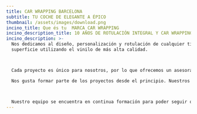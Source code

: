 ```yaml
---
title: CAR WRAPPING BARCELONA
subtitle: TU COCHE DE ELEGANTE A ÉPICO
thumbnail: /assets/images/download.png
incino_title: Que és tu  MARCA CAR WRAPPING
incino_description_title: 10 AÑOS DE ROTULACIÓN INTEGRAL Y CAR WRAPPING
incino_description: >-
  Nos dedicamos al diseño, personalización y rotulación de cualquier tipo de
  superficie utilizando el vinilo de más alta calidad.



  Cada proyecto es único para nosotros, por lo que ofrecemos un asesoramiento personalizado adaptado a las necesidades de cada cliente.

  Nos gusta formar parte de los proyectos desde el principio. Nuestros servicios van desde el asesoramiento y el diseño, hasta la impresión y rotulación.



  Nuestro equipo se encuentra en continua formación para poder seguir ofreciendo el mejor servicio y resultado. Estamos especializados en el car Wrapping (forrado integral de vehículos) aunque contamos con una amplia experiencia en rotulación de vehículos comerciales además de ofrecer cualquier tipo de servicio relacionado con el vinilo.
---
```

